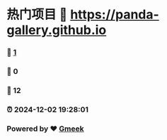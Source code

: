 # 热门项目 :link: https://panda-gallery.github.io 
### :page_facing_up: [1](https://panda-gallery.github.io/tag.html) 
### :speech_balloon: 0 
### :hibiscus: 12 
### :alarm_clock: 2024-12-02 19:28:01 
### Powered by :heart: [Gmeek](https://github.com/Meekdai/Gmeek)
